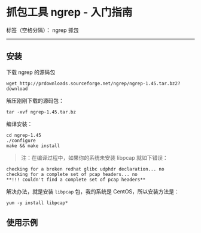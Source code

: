 # 抓包工具 ngrep - 入门指南

标签（空格分隔）： ngrep 抓包

---

## 安装

下载 ngrep 的源码包

```
wget http://prdownloads.sourceforge.net/ngrep/ngrep-1.45.tar.bz2?download
```
解压刚刚下载的源码包：

```
tar -xvf ngrep-1.45.tar.bz
```

编译安装：

```
cd ngrep-1.45
./configure
make && make install
```

> 注：在编译过程中，如果你的系统未安装 libpcap 就如下错误：


```
checking for a broken redhat glibc udphdr declaration... no
checking for a complete set of pcap headers... no
**!!! couldn't find a complete set of pcap headers**
```

解决办法，就是安装 `libpcap` 包，我的系统是 CentOS，所以安装方法是：

```
yum -y install libpcap*
```


## 使用示例





